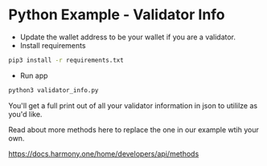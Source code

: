 # Python Example - Validator Info

- Update the wallet address to be your wallet if you are a validator.
- Install requirements 
```bash
pip3 install -r requirements.txt
```
- Run app 
```bash
python3 validator_info.py
```

You\'ll get a full print out of all your validator information in json to utililze as you'd like.

Read about more methods here to replace the one in our example wtih your own.

https://docs.harmony.one/home/developers/api/methods
